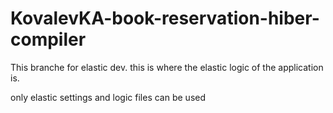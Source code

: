 # KovalevKA-book-reservation-hiber-compiler

<p>This branche for elastic dev. this is where the elastic logic of the application is.</p>
only elastic settings  and logic files can be used